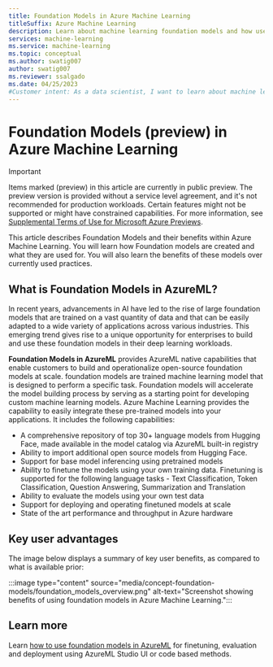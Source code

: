 ```yaml
---
title: Foundation Models in Azure Machine Learning
titleSuffix: Azure Machine Learning
description: Learn about machine learning foundation models and how use them at scale in Azure.
services: machine-learning
ms.service: machine-learning
ms.topic: conceptual
ms.author: swatig007
author: swatig007
ms.reviewer: ssalgado
ms.date: 04/25/2023
#Customer intent: As a data scientist, I want to learn about machine learning foundation models and how to integrate popular models into azure machine learning.
---
```


# Foundation Models (preview) in Azure Machine Learning

> [!IMPORTANT]
> Items marked (preview) in this article are currently in public preview.
> The preview version is provided without a service level agreement, and it's not recommended for production workloads. Certain features might not be supported or might have constrained capabilities.
> For more information, see [Supplemental Terms of Use for Microsoft Azure Previews](https://azure.microsoft.com/support/legal/preview-supplemental-terms/).

This article describes Foundation Models and their benefits within Azure Machine Learning. You will learn how Foundation models are created and what they are used for. You will also learn the benefits of these models over currently used practices. 

## What is Foundation Models in AzureML?

In recent years, advancements in AI have led to the rise of large foundation models that are trained on a vast quantity of data and that can be easily adapted to a wide variety of applications across various industries. This emerging trend gives rise to a unique opportunity for enterprises to build and use these foundation models in their deep learning workloads.

**Foundation Models in AzureML** provides AzureML native capabilities that enable customers to build and operationalize open-source foundation models at scale. foundation models are trained machine learning model that is designed to perform a specific task. Foundation models will accelerate the model building process by serving as a starting point for developing custom machine learning models. Azure Machine Learning provides the capability to easily integrate these pre-trained models into your applications. It includes the following capabilities:

* A comprehensive repository of top 30+ language models from Hugging Face, made available in the model catalog via AzureML built-in registry
* Ability to import additional open source models from Hugging Face.
* Support for base model inferencing using pretrained models
* Ability to finetune the models using your own training data. Finetuning is supported for the following language tasks - Text Classification, Token Classification, Question Answering, Summarization and Translation
* Ability to evaluate the models using your own test data
* Support for deploying and operating finetuned models at scale
* State of the art performance and throughput in Azure hardware

## Key user advantages

The image below displays a summary of key user benefits, as compared to what is available prior:

:::image type="content" source="media/concept-foundation-models/foundation_models_overview.png" alt-text="Screenshot showing benefits of using foundation models in Azure Machine Learning.":::

## Learn more

Learn [how to use foundation models in AzureML](./how-to-use-foundation-models.md) for finetuning, evaluation and deployment using AzureML Studio UI or code based methods.

